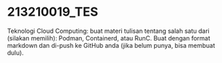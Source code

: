 # 213210019_TES
 Teknologi Cloud Computing: buat materi tulisan tentang salah satu dari (silakan memilih): Podman, Containerd, atau RunC. Buat dengan format markdown dan di-push ke GitHub anda (jika belum punya, bisa membuat dulu).
